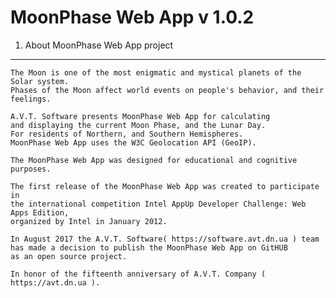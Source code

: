 MoonPhase Web App v 1.0.2 
=============================

1. About MoonPhase Web App project
----------------------------------

    The Moon is one of the most enigmatic and mystical planets of the Solar system.
    Phases of the Moon affect world events on people's behavior, and their feelings.

    A.V.T. Software presents MoonPhase Web App for calculating 
    and displaying the current Moon Phase, and the Lunar Day. 
    For residents of Northern, and Southern Hemispheres.
    MoonPhase Web App uses the W3C Geolocation API (GeoIP).
    
    The MoonPhase Web App was designed for educational and cognitive purposes.

    The first release of the MoonPhase Web App was created to participate in 
    the international competition Intel AppUp Developer Challenge: Web Apps Edition, 
    organized by Intel in January 2012.
    
    In August 2017 the A.V.T. Software( https://software.avt.dn.ua ) team 
    has made a decision to publish the MoonPhase Web App on GitHUB 
    as an open source project.
    
    In honor of the fifteenth anniversary of A.V.T. Company ( https://avt.dn.ua ).
